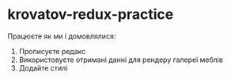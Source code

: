 # krovatov-redux-practice

Працюєте як ми і домовлялися:
1. Прописуєте редакс
2. Використовуєте отримані данні для рендеру галереї меблів
3. Додайте стилі